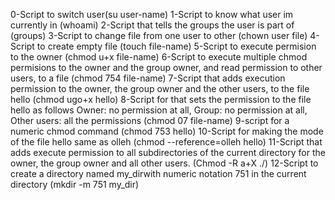0-Script to switch user(su user-name)
1-Script to know what user im currently in (whoami)
2-Script that tells the groups the user is part of (groups)
3-Script to change file from one user to other (chown user file)
4-Script to create empty file (touch file-name)
5-Script to execute permision to the owner (chmod u+x file-name)
6-Script to execute multiple chmod permisions to the owner and the group owner, and read permission to other users, to a file (chmod 754 file-name)
7-Script that adds execution permission to the owner, the group owner and the other users, to the file hello (chmod ugo+x hello)
8-Script for that sets the permission to the file hello as follows Owner: no permission at all, Group: no permission at all, Other users: all the permissions (chmod 07 file-name)
9-script for a numeric chmod command (chmod 753 hello)
10-Script for making the mode of the file hello same as olleh (chmod --reference=olleh hello)
11-Script  that adds execute permission to all subdirectories of the current directory for the owner, the group owner and all other users. (Chmod -R a+X ./)
12-Script to create a directory named my_dirwith numeric notation 751 in the current directory (mkdir -m 751 my_dir)
